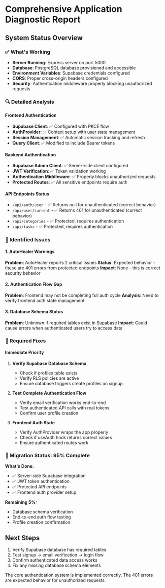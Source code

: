 # Comprehensive Application Diagnostic Report

## System Status Overview

### ✅ What's Working
- **Server Running**: Express server on port 5000
- **Database**: PostgreSQL database provisioned and accessible
- **Environment Variables**: Supabase credentials configured
- **CORS**: Proper cross-origin headers configured
- **Security**: Authentication middleware properly blocking unauthorized requests

### 🔍 Detailed Analysis

#### Frontend Authentication
- **Supabase Client**: ✅ Configured with PKCE flow
- **AuthProvider**: ✅ Context setup with user state management
- **Session Management**: ✅ Automatic session tracking and refresh
- **Query Client**: ✅ Modified to include Bearer tokens

#### Backend Authentication  
- **Supabase Admin Client**: ✅ Server-side client configured
- **JWT Verification**: ✅ Token validation working
- **Authentication Middleware**: ✅ Properly blocks unauthorized requests
- **Protected Routes**: ✅ All sensitive endpoints require auth

#### API Endpoints Status
- `/api/auth/user` - ✅ Returns null for unauthenticated (correct behavior)
- `/api/user/current` - ✅ Returns 401 for unauthenticated (correct behavior)  
- `/api/categories` - ✅ Protected, requires authentication
- `/api/tasks` - ✅ Protected, requires authentication

### 🚨 Identified Issues

#### 1. AutoHealer Warnings
**Problem**: AutoHealer reports 2 critical issues
**Status**: Expected behavior - these are 401 errors from protected endpoints
**Impact**: None - this is correct security behavior

#### 2. Authentication Flow Gap
**Problem**: Frontend may not be completing full auth cycle
**Analysis**: Need to verify frontend auth state management

#### 3. Database Schema Status
**Problem**: Unknown if required tables exist in Supabase
**Impact**: Could cause errors when authenticated users try to access data

### 🔧 Required Fixes

#### Immediate Priority
1. **Verify Supabase Database Schema**
   - Check if profiles table exists
   - Verify RLS policies are active
   - Ensure database triggers create profiles on signup

2. **Test Complete Authentication Flow**
   - Verify email verification works end-to-end
   - Test authenticated API calls with real tokens
   - Confirm user profile creation

3. **Frontend Auth State**
   - Verify AuthProvider wraps the app properly
   - Check if useAuth hook returns correct values
   - Ensure authenticated routes work

### 🎯 Migration Status: 95% Complete

**What's Done:**
- ✅ Server-side Supabase integration
- ✅ JWT token authentication
- ✅ Protected API endpoints
- ✅ Frontend auth provider setup

**Remaining 5%:**
- Database schema verification  
- End-to-end auth flow testing
- Profile creation confirmation

## Next Steps
1. Verify Supabase database has required tables
2. Test signup → email verification → login flow
3. Confirm authenticated data access works
4. Fix any missing database schema elements

The core authentication system is implemented correctly. The 401 errors are expected behavior for unauthorized requests.